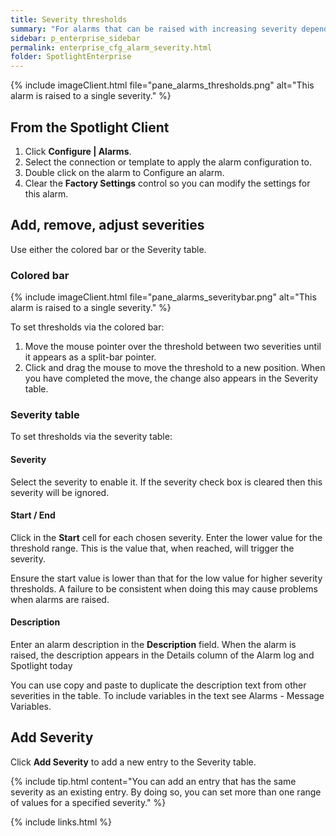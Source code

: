 ```yaml
---
title: Severity thresholds
summary: "For alarms that can be raised with increasing severity dependent on a numeric value, Spotlight uses a threshold bar to illustrate the severity thresholds."
sidebar: p_enterprise_sidebar
permalink: enterprise_cfg_alarm_severity.html
folder: SpotlightEnterprise
---
```


{% include imageClient.html file="pane_alarms_thresholds.png" alt="This alarm is raised to a single severity." %}

## From the Spotlight Client

1. Click **Configure \| Alarms**.
2. Select the connection or template to apply the alarm configuration to.
3. Double click on the alarm to Configure an alarm.
4. Clear the **Factory Settings** control so you can modify the settings for this alarm.

## Add, remove, adjust severities

Use either the colored bar or the Severity table.

### Colored bar

{% include imageClient.html file="pane_alarms_severitybar.png" alt="This alarm is raised to a single severity." %}

To set thresholds via the colored bar:
1. Move the mouse pointer over the threshold between two severities until it appears as a split-bar pointer.
2. Click and drag the mouse to move the threshold to a new position. When you have completed the move, the change also appears in the Severity table.

### Severity table

To set thresholds via the severity table:

#### Severity

Select the severity to enable it. If the severity check box is cleared then this severity will be ignored.

#### Start / End

Click in the **Start** cell for each chosen severity. Enter the lower value for the threshold range. This is the value that, when reached, will trigger the severity.

Ensure the start value is lower than that for the low value for higher severity thresholds. A failure to be consistent when doing this may cause problems when alarms are raised.

#### Description

Enter an alarm description in the **Description** field. When the alarm is raised, the description appears in the Details column of the Alarm log and Spotlight today

You can use copy and paste to duplicate the description text from other severities in the table. To include variables in the text see Alarms - Message Variables.

## Add Severity

Click **Add Severity** to add a new entry to the Severity table.

{% include tip.html content="You can add an entry that has the same severity as an existing entry. By doing so, you can set more than one range of values for a specified severity." %}




{% include links.html %}
